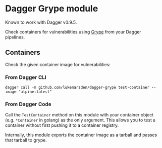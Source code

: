 # Dagger Grype module

Known to work with Dagger v0.9.5.

Check containers for vulnerabilities using [Grype](https://github.com/anchore/grype) from your Dagger pipelines.

## Containers

Check the given container image for vulnerabilities:

### From Dagger CLI

```
dagger call -m github.com/lukemarsden/dagger-grype test-container --image "alpine:latest"
```

### From Dagger Code

Call the `TestContainer` method on this module with your container object (e.g. `*Container` in golang) as the only argument.
This allows you to test a container without first pushing it to a container registry.

Internally, this module exports the container image as a tarball and passes that tarball to grype.
